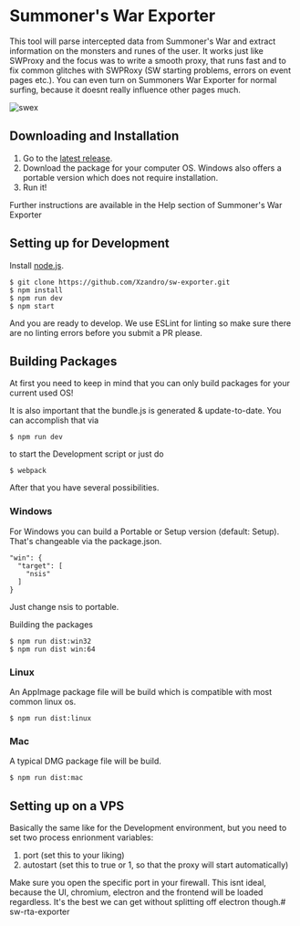 # Summoner's War Exporter

This tool will parse intercepted data from Summoner's War and extract information on the monsters and runes of the user. It works just like SWProxy and the focus was to write a smooth proxy, that runs fast and to fix common glitches with SWPRoxy (SW starting problems, errors on event pages etc.). You can even turn on Summoners War Exporter for normal surfing, because it doesnt really influence other pages much.

![swex](http://i.imgur.com/NQGNNaF.png)

## Downloading and Installation
1. Go to the [latest release](https://github.com/Xzandro/sw-exporter/releases/latest).
2. Download the package for your computer OS. Windows also offers a portable version which does not require installation.
3. Run it!

Further instructions are available in the Help section of Summoner's War Exporter

## Setting up for Development
Install [node.js](https://nodejs.org/).
```
$ git clone https://github.com/Xzandro/sw-exporter.git
$ npm install
$ npm run dev
$ npm start
```

And you are ready to develop. We use ESLint for linting so make sure there are no linting errors before you submit a PR please.

## Building Packages
At first you need to keep in mind that you can only build packages for your current used OS!

It is also important that the bundle.js is generated & update-to-date. You can accomplish that via
```
$ npm run dev
```
to start the Development script or just do
```
$ webpack
```

After that you have several possibilities.

### Windows
For Windows you can build a Portable or Setup version (default: Setup). That's changeable via the package.json.
```
"win": {
  "target": [
    "nsis"
  ]
}
```
Just change nsis to portable.

Building the packages
```
$ npm run dist:win32
$ npm run dist win:64
```

### Linux
An AppImage package file will be build which is compatible with most common linux os.
```
$ npm run dist:linux
```

### Mac
A typical DMG package file will be build.
```
$ npm run dist:mac
```

## Setting up on a VPS
Basically the same like for the Development environment, but you need to set two process enrionment variables:

1. port (set this to your liking)
2. autostart (set this to true or 1, so that the proxy will start automatically)

Make sure you open the specific port in your firewall. This isnt ideal, because the UI, chromium, electron and the frontend will be loaded regardless. It's the best we can get without splitting off electron though.#   s w - r t a - e x p o r t e r  
 
